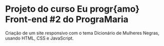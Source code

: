 # Projeto do curso Eu progr{amo} Front-end #2 do PrograMaria
Criação de um site responsivo com o tema Dicionário de Mulheres Negras, usando HTML, CSS e JavaScript.
